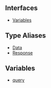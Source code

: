 ## Interfaces

- [Variables](api/namespaces%5Cqueries%5Cnamespaces%5CGetFullUserProfile%5Cinterfaces%5CVariables.md)

## Type Aliases

- [Data](api/namespaces%5Cqueries%5Cnamespaces%5CGetFullUserProfile%5Ctype-aliases%5CData.md)
- [Response](api/namespaces%5Cqueries%5Cnamespaces%5CGetFullUserProfile%5Ctype-aliases%5CResponse.md)

## Variables

- [query](api/namespaces%5Cqueries%5Cnamespaces%5CGetFullUserProfile%5Cvariables%5Cquery.md)
